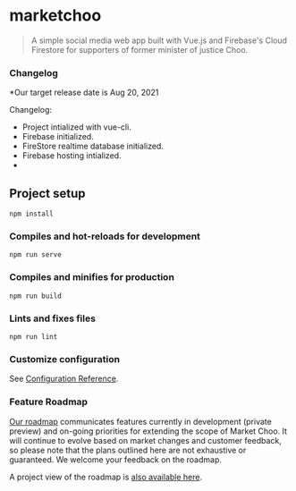 # marketchoo

> A simple social media web app built with Vue.js and Firebase's Cloud Firestore for supporters of former minister of justice Choo.

### Changelog
*Our target release date is Aug 20, 2021

Changelog:

* Project intialized with vue-cli.
* Firebase initialized.
* FireStore realtime database initialized.
* Firebase hosting intialized.
* 
## Project setup
```
npm install
```

### Compiles and hot-reloads for development
```
npm run serve
```

### Compiles and minifies for production
```
npm run build
```

### Lints and fixes files
```
npm run lint
```

### Customize configuration
See [Configuration Reference](https://cli.vuejs.org/config/).

### Feature Roadmap
[Our roadmap](roadmap.md) communicates features currently in development (private preview) and on-going priorities for extending the scope of Market Choo. It will continue to evolve based on market changes and customer feedback, so please note that the plans outlined here are not exhaustive or guaranteed. We welcome your feedback on the roadmap.

A project view of the roadmap is [also available here](https://github.com/hyounoo/marketchoo/projects/1).
